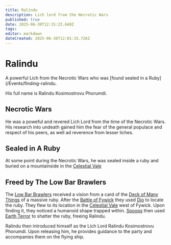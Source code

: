 ```yaml
---
title: Ralindu
description: Lich lord from the Necrotic Wars
published: true
date: 2025-06-30T12:15:23.640Z
tags: 
editor: markdown
dateCreated: 2025-06-30T12:01:35.726Z
---
```


# Ralindu
A powerful Lich from the Necrotic Wars who was [found sealed in a Ruby](/Events/finding-ralindu.

His full name is Ralindu Kosimostrovu Phorumdi. 


## Necrotic Wars
He was a poweful and revered Lich Lord from the time of the Necrotic Wars. His research into undeath gained him the fear of the general populace and respect of his peers, as well ad reverence from lesser liches.


## Sealed in A Ruby
At some point during the Necrotic Wars, he was sealed inside a ruby and buried on a mountainside in the [Celestial Vale](/locations/Mardun/celestial-vale)


## Freed by The Low Bar Brawlers

The [Low Bar Brawlers](/organizations/low-bar-brawlers) received a vision from a card of the [Deck of Many Things](/items/Deck_Of_Many_Things) of a massive ruby. After the [Battle of Fywick](/Events/the-battle-of-fywick) they used [Dio](/items/dio) to locate the ruby. They flew to its location in the [Celestial Vale](/locations/Mardun/celestial-vale) west of Fywick. Upon finding it, they noticed a humanoid shape trapped within. [Spoops](/characters/spoops) then used [Earth Terror](/items/Earth-Terror) to shatter the ruby, freeing Ralindu.

Ralindu then introduced himself as the Lich Lord Ralindu Kosimostrovu Phorumdi. Upon releasing him, he provides guidance to the party and accompanies them on the flying ship.


